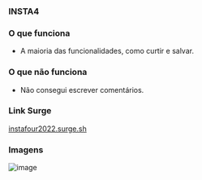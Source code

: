 ### INSTA4

### O que funciona
- A maioria das funcionalidades, como curtir e salvar.

### O que não funciona
- Não consegui escrever comentários.

### Link Surge 
[instafour2022.surge.sh](https://instafour2022.surge.sh/)

### Imagens
![image](https://user-images.githubusercontent.com/70871620/179509858-072e53ca-ff88-4d70-a5da-3d204b044aa5.png)

